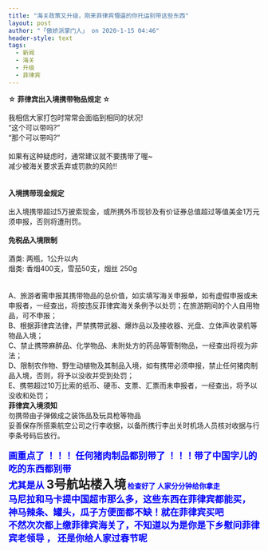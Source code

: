 ```yaml
---
title: "海关政策又升级，刚来菲律宾懵逼的你托运别带这些东西"
layout: post
author: "「傲娇派掌门人」 on 2020-1-15 04:46"
header-style: text
tags:
  - 新闻
  - 海关
  - 升级
  - 菲律宾
---
```


<head></head>
<body>
 <strong>☆ 菲律宾出入境携带物品规定 ☆</strong>
 <br> 
 <br> 我相信大家打包时常常会面临到相同的状况!
 <br> “这个可以带吗?”
 <br> “那个可以带吗?”
 <br> 
 <br> 如果有这种疑虑时，通常建议就不要携带了喔~
 <br> 减少被海关要求丢弃或罚款的风险!!
 <br> 
 <br> 
 <br> 
 <strong>入境携带现金规定</strong>
 <br> 
 <br> 出入境携带超过5万披索现金，或所携外币现钞及有价证券总值超过等值美金1万元须申报，否则将遭刑罚。
 <br> 
 <br> 
 <strong>免税品入境限制</strong>
 <br> 
 <br> 酒类: 两瓶，1公升以内
 <br> 烟类: 香烟400支，雪茄50支，烟丝 250g
 <br> 
 <br> 
 <br> 
 <div align="left">
   A、旅游者需申报其携带物品的总价值，如实填写海关申报单，如有虚假申报或未申报者，一经查出，将按违反菲律宾海关条例予以处罚；在旅游期间的个人自用物品，可不申报； 
 </div> 
 <div align="left">
   B、根据菲律宾法律，严禁携带武器、爆炸品以及接收器、光盘、立体声收录机等物品入境； 
 </div> 
 <div align="left">
   C、禁止携带麻醉品、化学物品、未附处方的药品等管制物品，一经查出将视为非法； 
 </div> 
 <div align="left">
   D、限制农作物、野生动植物及其制品入境，如有携带必须申报，禁止任何猪肉制品入境，否则，将予以没收并受到处罚； 
 </div> 
 <div align="left">
   E、携带超过10万比索的纸币、硬币、支票、汇票而未申报者，一经查出，将予以没收和处罚； 
 </div>
 <strong>菲律宾入境须知</strong>
 <br> 勿携带由子弹做成之装饰品及玩具枪等物品
 <br> 妥善保存所搭乘航空公司之行李收据，以备所携行李出关时机场人员核对收据与行李条号码后放行。
 <br> 
 <br> 
 <div align="left"> 
  <font size="4"><font color="#0000ff"><strong>画重点了 ！！！ 任何猪肉制品都别带了 ！！！带了中国字儿的吃的东西都别带 </strong></font></font> 
 </div> 
 <div align="left"> 
  <strong><font color="#0000ff"><font size="4">尤其是从 </font></font><font size="5">3号航站楼入境</font> <font color="#0000ff">检查好了 人家分分钟给你拿走</font></strong> 
 </div> 
 <div align="left"> 
  <font face="-apple-system, BlinkMacSystemFont, &amp;quot"><font size="4"><font color="#0000ff"><strong>马尼拉和马卡提中国超市那么多，这些东西在菲律宾都能买，</strong></font></font></font> 
 </div> 
 <div align="left"> 
  <font size="4"><font color="#0000ff"><strong>神马辣条、罐头，瓜子方便面都不缺！就在菲律宾买吧</strong></font></font> 
 </div> 
 <div align="left"> 
  <font size="4"><font color="#0000ff"><strong>不然次次都上缴菲律宾海关了，不知道以为是你是下乡慰问菲律宾老领导 ， 还是你给人家过春节呢 </strong></font></font> 
 </div>
 <br> 
 <br> 
 <br> 
 <br> 
 <br> 
 <br>
</body>


